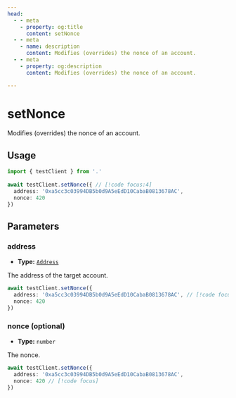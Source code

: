 ```yaml
---
head:
  - - meta
    - property: og:title
      content: setNonce
  - - meta
    - name: description
      content: Modifies (overrides) the nonce of an account.
  - - meta
    - property: og:description
      content: Modifies (overrides) the nonce of an account.

---
```


# setNonce

Modifies (overrides) the nonce of an account.

## Usage

```ts
import { testClient } from '.'
 
await testClient.setNonce({ // [!code focus:4]
  address: '0xa5cc3c03994DB5b0d9A5eEdD10CabaB0813678AC',
  nonce: 420
})
```

## Parameters

### address

- **Type:** [`Address`](/docs/glossary/types#address)

The address of the target account.

```ts
await testClient.setNonce({
  address: '0xa5cc3c03994DB5b0d9A5eEdD10CabaB0813678AC', // [!code focus]
  nonce: 420
})
```

### nonce (optional)

- **Type:** `number`

The nonce.

```ts
await testClient.setNonce({
  address: '0xa5cc3c03994DB5b0d9A5eEdD10CabaB0813678AC',
  nonce: 420 // [!code focus]
})
```